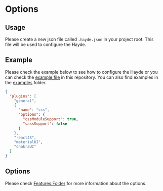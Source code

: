 # Options

## Usage

Please create a new json file called `.hayde.json` in your project root. This file will be used to configure the Hayde.

## Example

Please check the example below to see how to configure the Hayde or you can check the [example file](../.hayde.json) in this repository. You can also find examples in the [examples](../examples/) folder.

```json
{
  "plugins": [
    "general",
    {
      "name": "css",
      "options": {
        "cssModuleSupport": true,
        "sassSupport": false
      }
    },
    "reactJS",
    "materialUI",
    "chakraUI"
  ]
}

```

## Options

Please check [Features Folder](../src/features/) for more information about the options.
